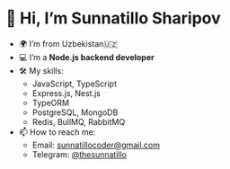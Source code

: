
# 👋 Hi, I’m Sunnatillo Sharipov

- 🌍 I’m from Uzbekistan🇺🇿
- 💻 I’m a **Node.js backend developer**  
- 🛠️ My skills:  
  - JavaScript, TypeScript  
  - Express.js, Nest.js  
  - TypeORM  
  - PostgreSQL, MongoDB  
  - Redis, BullMQ, RabbitMQ  
- 📫 How to reach me:  
  - Email: sunnatillocoder@gmail.com  
  - Telegram: [@thesunnatillo](https://t.me/thesunnatillo)
